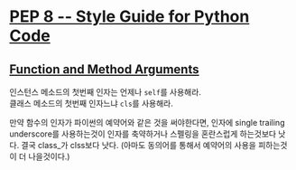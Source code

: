 # [PEP 8 -- Style Guide for Python Code](https://www.python.org/dev/peps/pep-0008/#function-and-method-arguments)

## [Function and Method Arguments](https://www.python.org/dev/peps/pep-0008/#function-and-method-arguments)

인스턴스 메소드의 첫번째 인자는 언제나 `self`를 사용해라.  
클래스 메소드의 첫번째 인자느냐 `cls`를 사용해라.

만약 함수의 인자가 파이썬의 예약어와 같은 것을 써야한다면, 인자에 single trailing underscore를 사용하는것이 인자를 축약하거나 스펠링을 혼란스럽게 하는것보다 낫다. 결국 class_가 clss보다 낫다. (아마도 동의어를 통해서 예약어의 사용을 피하는것이 더 나을것이다.)
